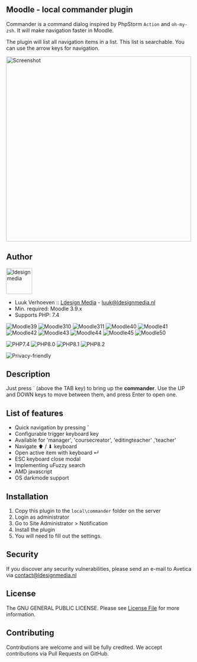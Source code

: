 ## Moodle - local commander plugin
Commander is a command dialog inspired by PhpStorm `Action` and `oh-my-zsh`. It will make navigation faster in Moodle. 

The plugin will list all navigation items in a list. This list is searchable. You can use the arrow keys for navigation.

<img src="https://user-images.githubusercontent.com/995760/216366924-b50cd811-a3ab-4300-b9e8-1ec2a5adcaff.png" alt="Screenshot" style="width: 500px;"/>

## Author
<img src="https://ldesignmedia.nl/themes/ldesignmedia/assets/images/logo/logo.svg" alt="ldesignmedia" height="70px">

* Luuk Verhoeven :: [Ldesign Media](https://ldesignmedia.nl/) - [luuk@ldesignmedia.nl](luuk@ldesignmedia.nl)
* Min. required: Moodle 3.9.x
* Supports PHP: 7.4

![Moodle39](https://img.shields.io/badge/moodle-3.9-brightgreen.svg?logo=moodle)
![Moodle310](https://img.shields.io/badge/moodle-3.10-brightgreen.svg?logo=moodle)
![Moodle311](https://img.shields.io/badge/moodle-3.11-brightgreen.svg?logo=moodle)
![Moodle40](https://img.shields.io/badge/moodle-4.0-brightgreen.svg?logo=moodle)
![Moodle41](https://img.shields.io/badge/moodle-4.1-brightgreen.svg?logo=moodle)
![Moodle42](https://img.shields.io/badge/moodle-4.2-brightgreen.svg?logo=moodle)
![Moodle43](https://img.shields.io/badge/moodle-4.3-brightgreen.svg?logo=moodle)
![Moodle44](https://img.shields.io/badge/moodle-4.4-brightgreen.svg?logo=moodle)
![Moodle45](https://img.shields.io/badge/moodle-4.5-brightgreen.svg?logo=moodle)
![Moodle50](https://img.shields.io/badge/moodle-5.0-brightgreen.svg?logo=moodle)

![PHP7.4](https://img.shields.io/badge/PHP-7.4-purple.svg?logo=php)
![PHP8.0](https://img.shields.io/badge/PHP-8.0-purple.svg?logo=php)
![PHP8.1](https://img.shields.io/badge/PHP-8.1-purple.svg?logo=php)
![PHP8.2](https://img.shields.io/badge/PHP-8.2-purple.svg?logo=php)

![Privacy-friendly](https://img.shields.io/badge/Privacy-friendly-brightgreen.svg)

## Description

Just press ` (above the TAB key) to bring up the **commander**. Use the UP and DOWN keys to move between them, and press Enter to open one.

## List of features
- Quick navigation by pressing **`**
- Configurable trigger keyboard key
- Available for 'manager', 'coursecreator', 'editingteacher' ,'teacher'
- Navigate ⬆ / ⬇ keyboard
- Open active item with keyboard ↵ 
- ESC keyboard close modal
- Implementing uFuzzy search
- AMD javascript
- OS darkmode support

## Installation
1.  Copy this plugin to the `local\commander` folder on the server
2.  Login as administrator
3.  Go to Site Administrator > Notification
4.  Install the plugin
5.  You will need to fill out the settings.

## Security

If you discover any security vulnerabilities, please send an e-mail to Avetica via contact@ldesignmedia.nl

## License

The GNU GENERAL PUBLIC LICENSE. Please see [License File](LICENSE) for more information.

## Contributing

Contributions are welcome and will be fully credited. We accept contributions via Pull Requests on GitHub.
